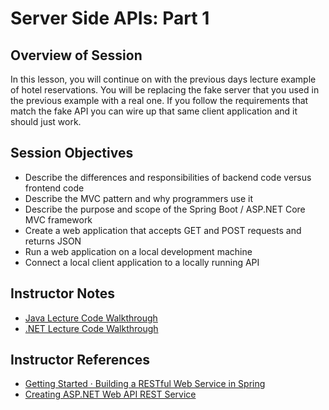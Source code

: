 # Server Side APIs: Part 1

## Overview of Session

In this lesson, you will continue on with the previous days lecture example of hotel reservations. You will be replacing the fake server that you used in the previous example with a real one. If you follow the requirements that match the fake API you can wire up that same client application and it should just work.

## Session Objectives

- Describe the differences and responsibilities of backend code versus frontend code
- Describe the MVC pattern and why programmers use it
- Describe the purpose and scope of the Spring Boot / ASP.NET Core MVC framework
- Create a web application that accepts GET and POST requests and returns JSON
- Run a web application on a local development machine
- Connect a local client application to a locally running API

## Instructor Notes

- [Java Lecture Code Walkthrough](./java-lecture-code.md)
- [.NET Lecture Code Walkthrough](./dotnet-lecture-code.md)

## Instructor References

- [Getting Started · Building a RESTful Web Service in Spring](https://spring.io/guides/gs/rest-service/)
- [Creating ASP.NET Web API REST Service](https://www.c-sharpcorner.com/UploadFile/0c1bb2/creating-Asp-Net-web-api-rest-service/)
